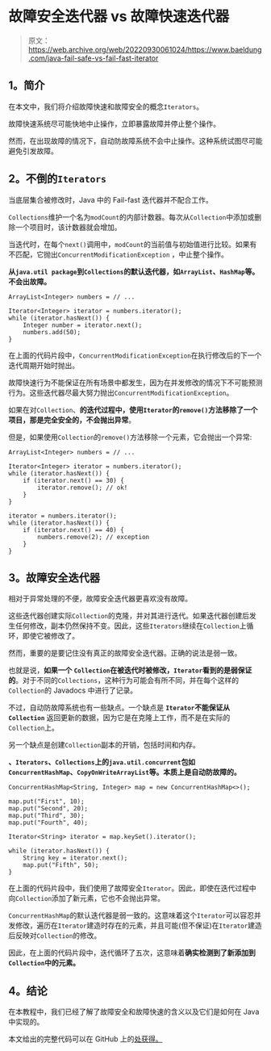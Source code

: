 # 故障安全迭代器 vs 故障快速迭代器

> 原文：<https://web.archive.org/web/20220930061024/https://www.baeldung.com/java-fail-safe-vs-fail-fast-iterator>

## 1。简介

在本文中，我们将介绍故障快速和故障安全的概念`Iterators`。

故障快速系统尽可能快地中止操作，立即暴露故障并停止整个操作。

然而，在出现故障的情况下，自动防故障系统不会中止操作。这种系统试图尽可能避免引发故障。

## 2。不倒的`Iterators`

当底层集合被修改时，Java 中的 Fail-fast 迭代器并不配合工作。

`Collections`维护一个名为`modCount`的内部计数器。每次从`Collection`中添加或删除一个项目时，该计数器就会增加。

当迭代时，在每个`next()`调用中，`modCount`的当前值与初始值进行比较。如果有不匹配，它抛出`ConcurrentModificationException` ，中止整个操作。

**从`java.util package`到`Collections`的默认迭代器，如`ArrayList`、`HashMap`等。不会出故障。**

```
ArrayList<Integer> numbers = // ...

Iterator<Integer> iterator = numbers.iterator();
while (iterator.hasNext()) {
    Integer number = iterator.next();
    numbers.add(50);
}
```

在上面的代码片段中，`ConcurrentModificationException`在执行修改后的下一个迭代周期开始时抛出。

故障快速行为不能保证在所有场景中都发生，因为在并发修改的情况下不可能预测行为。这些迭代器尽最大努力抛出`ConcurrentModificationException`。

如果在对`Collection`、**的迭代过程中，使用`Iterator`的`remove()`方法移除了一个项目，那是完全安全的，不会抛出异常**。

但是，如果使用`Collection`的`remove()`方法移除一个元素，它会抛出一个异常:

```
ArrayList<Integer> numbers = // ...

Iterator<Integer> iterator = numbers.iterator();
while (iterator.hasNext()) {
    if (iterator.next() == 30) {
        iterator.remove(); // ok!
    }
}

iterator = numbers.iterator();
while (iterator.hasNext()) {
    if (iterator.next() == 40) {
        numbers.remove(2); // exception
    }
}
```

## 3。故障安全迭代器

相对于异常处理的不便，故障安全迭代器更喜欢没有故障。

这些迭代器创建实际`Collection`的克隆，并对其进行迭代。如果迭代器创建后发生任何修改，副本仍然保持不变。因此，这些`Iterators`继续在`Collection`上循环，即使它被修改了。

然而，重要的是要记住没有真正的故障安全迭代器。正确的说法是弱一致。

也就是说，**如果一个** **`Collection`在被迭代时被修改，`Iterator`看到的是弱保证的**。对于不同的`Collections`，这种行为可能会有所不同，并在每个这样的`Collection`的 Javadocs 中进行了记录。

不过，自动防故障系统也有一些缺点。一个缺点是 **`Iterator`不能保证从`Collection`** 返回更新的数据，因为它是在克隆上工作，而不是在实际的 `Collection`上。

另一个缺点是创建`Collection`副本的开销，包括时间和内存。

**、`Iterators`、`Collections`上的`java.util.concurrent`包如`ConcurrentHashMap`、`CopyOnWriteArrayList`等。本质上是自动防故障的。**

```
ConcurrentHashMap<String, Integer> map = new ConcurrentHashMap<>();

map.put("First", 10);
map.put("Second", 20);
map.put("Third", 30);
map.put("Fourth", 40);

Iterator<String> iterator = map.keySet().iterator();

while (iterator.hasNext()) {
    String key = iterator.next();
    map.put("Fifth", 50);
}
```

在上面的代码片段中，我们使用了故障安全`Iterator`。因此，即使在迭代过程中向`Collection`添加了新元素，它也不会抛出异常。

`ConcurrentHashMap`的默认迭代器是弱一致的。这意味着这个`Iterator`可以容忍并发修改，遍历在`Iterator`建造时存在的元素，并且可能(但不保证)在`Iterator`建造后反映对`Collection`的修改。

因此，在上面的代码片段中，迭代循环了五次，这意味着**确实检测到了新添加到`Collection`中的元素。**

## 4。结论

在本教程中，我们已经了解了故障安全和故障快速的含义以及它们是如何在 Java 中实现的。

本文给出的完整代码可以在 GitHub 上的[处获得。](https://web.archive.org/web/20220625231750/https://github.com/eugenp/tutorials/tree/master/core-java-modules/core-java-collections-3)